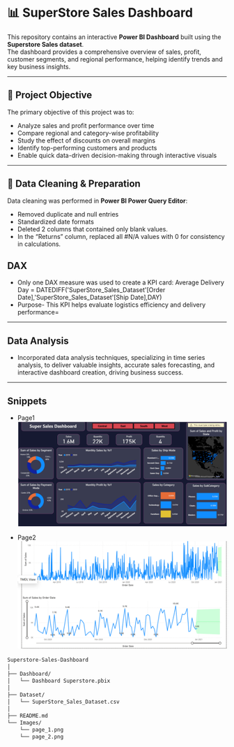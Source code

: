 # 📊 SuperStore Sales Dashboard

This repository contains an interactive **Power BI Dashboard** built using the **Superstore Sales dataset**.  
The dashboard provides a comprehensive overview of sales, profit, customer segments, and regional performance, helping identify trends and key business insights.

---

## 🧠 Project Objective

The primary objective of this project was to:
- Analyze sales and profit performance over time
- Compare regional and category-wise profitability
- Study the effect of discounts on overall margins
- Identify top-performing customers and products
- Enable quick data-driven decision-making through interactive visuals

---
## 🧹 Data Cleaning & Preparation

Data cleaning was performed in **Power BI Power Query Editor**:
- Removed duplicate and null entries
- Standardized date formats
- Deleted 2 columns that contained only blank values.
- In the “Returns” column, replaced all #N/A values with 0 for consistency in calculations.

## DAX

- Only one DAX measure was used to create a KPI card:
Average Delivery Day = DATEDIFF('SuperStore_Sales_Dataset'[Order Date],'SuperStore_Sales_Dataset'[Ship Date],DAY)
- Purpose- This KPI helps evaluate logistics efficiency and delivery performance=


---
## Data Analysis
- Incorporated data analysis
techniques, specializing in time
series analysis, to deliver valuable
insights, accurate sales forecasting,
and interactive dashboard
creation, driving business success.

---
## Snippets
- Page1
![Dashboard Page 1](/Images/page_1.png)

- Page2
![Dashboard Page 2](/Images/page_2.png)


```
Superstore-Sales-Dashboard
│
├── Dashboard/
│   └── Dashboard Superstore.pbix
│
├── Dataset/
│   └── SuperStore_Sales_Dataset.csv
│
├── README.md
└── Images/
    └── page_1.png
    └── page_2.png


```
